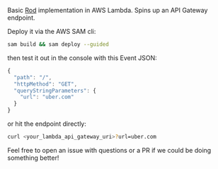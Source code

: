 Basic [Rod](https://github.com/go-rod/rod) implementation in AWS Lambda. Spins up an API Gateway endpoint.

Deploy it via the AWS SAM cli:
```bash
sam build && sam deploy --guided
```

then test it out in the console with this Event JSON:
```js
{
  "path": "/",
  "httpMethod": "GET",
  "queryStringParameters": {
    "url": "uber.com"
  }
}
```

or hit the endpoint directly:
```bash
curl <your_lambda_api_gateway_uri>?url=uber.com
```

Feel free to open an issue with questions or a PR if we could be doing something better!